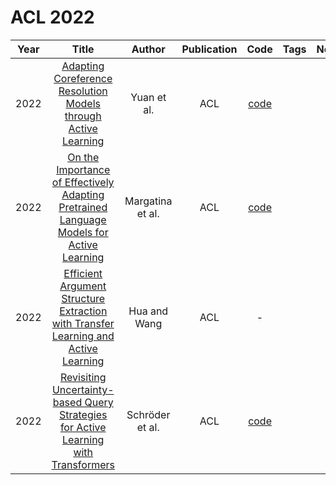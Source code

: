 # ACL 2022

| Year | Title                                                                                                                                   | Author           | Publication | Code                                                          | Tags | Notes |
|:----:|:---------------------------------------------------------------------------------------------------------------------------------------:|:----------------:|:-----------:|:-------------------------------------------------------------:|:----:|:-----:|
| 2022 | [Adapting Coreference Resolution Models through Active Learning](https://aclanthology.org/2022.acl-long.519/)                           | Yuan et al.      | ACL         | [code](https://github.com/forest-snow/incremental-coref)      |      |       |
| 2022 | [On the Importance of Effectively Adapting Pretrained Language Models for Active Learning](https://aclanthology.org/2022.acl-short.93/) | Margatina et al. | ACL         | [code](https://github.com/mourga/contrastive-active-learning) |      |       |
| 2022 | [Efficient Argument Structure Extraction with Transfer Learning and Active Learning](https://aclanthology.org/2022.findings-acl.36/)    | Hua and Wang     | ACL         | -                                                             |      |       |
| 2022 | [Revisiting Uncertainty-based Query Strategies for Active Learning with Transformers](https://aclanthology.org/2022.findings-acl.172/)  | Schröder et al.  | ACL         | [code](https://github.com/webis-de/acl-22)                    |      |       |
